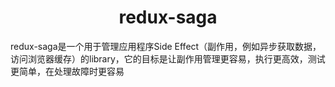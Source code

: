 # <center>redux-saga</center>
  redux-saga是一个用于管理应用程序Side Effect（副作用，例如异步获取数据，访问浏览器缓存）的library，它的目标是让副作用管理更容易，执行更高效，测试更简单，在处理故障时更容易